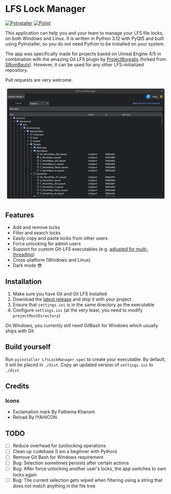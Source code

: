 # LFS Lock Manager

[![PyInstaller](https://github.com/chillpert/lfs-lock-manager/actions/workflows/build.yml/badge.svg)](https://github.com/chillpert/lfs-lock-manager/actions/workflows/build.yml)
[![Pylint](https://github.com/chillpert/lfs-lock-manager/actions/workflows/pylint.yml/badge.svg)](https://github.com/chillpert/lfs-lock-manager/actions/workflows/pylint.yml)

This application can help you and your team to manage your LFS file locks, on both Windows and Linux. It is written in Python 3.12 with PyQt5 and
built using PyInstaller, so you do not need Python to be installed on your system.

The app was specifically made for projects based on Unreal Engine 4/5 in combination with the amazing Git LFS plugin by [ProjectBorealis](https://github.com/ProjectBorealis/UEGitPlugin) (forked from [SRomBauts](https://github.com/SRombauts/UEGitPlugin)). However, it can be used for any other LFS-initialized repository.

Pull requests are very welcome.

![Demo](https://github.com/chillpert/lfs-lock-manager/blob/main/demo.png)

## Features

- Add and remove locks
- Filter and search locks
- Easily copy and paste locks from other users
- Force unlocking for admin users
- Support for custom Git-LFS executables (e.g. [adjusted for multi-threading](https://github.com/ProjectBorealis/UEGitPlugin))
- Cross-platform (Windows and Linux)
- Dark mode 😎

## Installation

1. Make sure you have Git and Git LFS installed
2. Download the [latest release](https://github.com/chillpert/lfs-lock-manager/releases) and ship it with your project
3. Ensure that `settings.ini` is in the same directory as the executable
4. Configure `settings.ini` (at the very least, you need to modify `projectRootDirectory`)

On Windows, you currently still need GitBash for Windows which usually ships with Git.

## Build yourself

Run `pyinstaller LfsLockManager.spec` to create your executable. By default, it will be placed in `./dist`. Copy an
updated version of `settings.ini` to `./dist`.

## Credits

### Icons

- Exclamation mark By Fathema Khanom
- Reload By IYAHICON

## TODO

- [ ] Reduce overhead for (un)locking operations
- [ ] Clean up codebase (I am a beginner with Python)
- [ ] Remove Git Bash for Windows requirement
- [ ] Bug: Selection sometimes persists after certain actions
- [ ] Bug: After force unlocking another user's locks, the app switches to own locks again
- [ ] Bug: The current selection gets wiped when filtering using a string that does not match anything in the file tree
